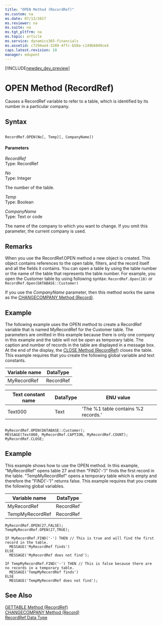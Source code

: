 ```yaml
---
title: "OPEN Method (RecordRef)"
ms.custom: na
ms.date: 07/13/2017
ms.reviewer: na
ms.suite: na
ms.tgt_pltfrm: na
ms.topic: article
ms.service: dynamics365-financials
ms.assetid: c7294ae4-3289-4ffc-b58a-c149b6849ce4
caps.latest.revision: 10
manager: edupont
---
```


[!INCLUDE[newdev_dev_preview](../includes/newdev_dev_preview.md)]

# OPEN Method (RecordRef)
Causes a RecordRef variable to refer to a table, which is identified by its number in a particular company.  
  
## Syntax  
  
```  
  
RecordRef.OPEN(No[, Temp][, CompanyName])  
```  
  
#### Parameters  
 *RecordRef*  
 Type: RecordRef  
  
 *No*  
 Type: Integer  
  
 The number of the table.  
  
 *Temp*  
 Type: Boolean  
  
 *CompanyName*  
 Type: Text or code  
  
 The name of the company to which you want to change. If you omit this parameter, the current company is used.  
  
## Remarks  
 When you use the RecordRef.OPEN method a new object is created. This object contains references to the open table, filters, and the record itself and all the fields it contains. You can open a table by using the table number or the name of the table that represents the table number. For example, you open the Customer table by using following syntax: `RecordRef.Open(18)` or `RecordRef.Open(DATABASE::Customer)`  
  
 If you use the *CompanyName* parameter, then this method works the same as the [CHANGECOMPANY Method \(Record\)](devenv-CHANGECOMPANY-Method-Record.md).  
  
## Example  
 The following example uses the OPEN method to create a RecordRef variable that is named MyRecordRef for the Customer table. The parameters are omitted in this example because there is only one company in this example and the table will not be open as temporary table. The caption and number of records in the table are displayed in a message box. At the end of the display, the [CLOSE Method \(RecordRef\)](devenv-CLOSE-Method-RecordRef.md) closes the table. This example requires that you create the following global variable and text constants.  
  
|Variable name|DataType|  
|-------------------|--------------|  
|MyRecordRef|RecordRef|  
  
|Text constant name|DataType|ENU value|  
|------------------------|--------------|---------------|  
|Text000|Text|'The %1 table contains %2 records.'|  
  
```  
  
MyRecordRef.OPEN(DATABASE::Customer);  
MESSAGE(Text000, MyRecordRef.CAPTION, MyRecordRef.COUNT);  
MyRecordRef.CLOSE;  
```  
  
## Example  
 This example shows how to use the OPEN method. In this example, "MyRecordRef" opens table 27 and then "FIND\('-'\)" finds the first record in the table. "TempMyRecordRef" opens a temporary table which is empty and therefore the "FIND\('-'\)" returns false. This example requires that you create the following global variables.  
  
|Variable name|DataType|  
|-------------------|--------------|  
|MyRecordRef|RecordRef|  
|TempMyRecordRef|RecordRef|  
  
```  
MyRecordRef.OPEN(27,FALSE);  
TempMyRecordRef.OPEN(27,TRUE);  
  
IF MyRecordRef.FIND('-') THEN // This is true and will find the first record in the table.  
  MESSAGE('MyRecordRef finds')  
ELSE  
  MESSAGE('MyRecordRef does not find');  
  
IF TempMyRecordRef.FIND('-') THEN // This is false because there are no records in a temporary table.  
  MESSAGE('TempMyRecordRef finds')  
ELSE  
  MESSAGE('TempMyRecordRef does not find');  
```  
  
## See Also  
 [GETTABLE Method \(RecordRef\)](devenv-GETTABLE-Method-RecordRef.md)   
 [CHANGECOMPANY Method \(Record\)](devenv-CHANGECOMPANY-Method-Record.md)   
 [RecordRef Data Type](../datatypes/devenv-RecordRef-Data-Type.md)